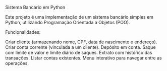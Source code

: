 Sistema Bancário em Python

Este projeto é uma implementação de um sistema bancário simples em Python, utilizando Programação Orientada a Objetos (POO).

Funcionalidades:

Criar cliente (armazenando nome, CPF, data de nascimento e endereço).
Criar conta corrente (vinculada a um cliente).
Depósito em conta.
Saque com limite de valor e limite diário de saques.
Extrato com histórico das transações.
Listar contas existentes.
Menu interativo para navegar entre as operações.
